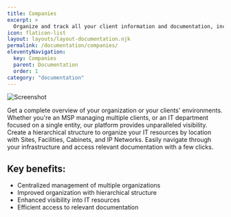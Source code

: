 ```yaml
---
title: Companies
excerpt: >
  Organize and track all your client information and documentation, including contracts, invoices, and support tickets, in one centralized location.
icon: flaticon-list
layout: layouts/layout-documentation.njk
permalink: /documentation/companies/
eleventyNavigation:
  key: Companies
  parent: Documentation
  order: 1
category: "documentation"
---
```


<img class="img-fluid mb-4" src="https://www.itportal.com/v4/images/expirations.png" alt="Screenshot">

Get a complete overview of your organization or your clients' environments. Whether you're an MSP managing multiple clients, or an IT department focused on a single entity, our platform provides unparalleled visibility. Create a hierarchical structure to organize your IT resources by location with Sites, Facilities, Cabinets, and IP Networks. Easily navigate through your infrastructure and access relevant documentation with a few clicks.

## Key benefits:

- Centralized management of multiple organizations
- Improved organization with hierarchical structure
- Enhanced visibility into IT resources
- Efficient access to relevant documentation
